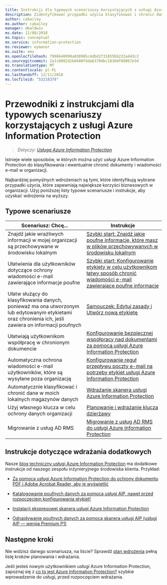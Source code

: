 ```yaml
---
title: Instrukcji dla typowych scenariuszy korzystających z usługi Azure Information Protection.
description: Zidentyfikować przypadki użycia klasyfikować i chronić dane Twojej organizacji za pomocą usługi Azure Information Protection.
author: cabailey
ms.author: cabailey
manager: mbaldwin
ms.date: 12/08/2018
ms.topic: conceptual
ms.service: information-protection
ms.reviewer: eymanor
ms.suite: ems
ms.openlocfilehash: 7986648999a830985c4dbd1f31855bb222a443c2
ms.sourcegitcommit: 2a1c0882d2b0400f4da6370dbc1830df09867e3d
ms.translationtype: MT
ms.contentlocale: pl-PL
ms.lasthandoff: 12/11/2018
ms.locfileid: "53218378"
---
```

# <a name="how-to-guides-for-common-scenarios-that-use-azure-information-protection"></a>Przewodniki z instrukcjami dla typowych scenariuszy korzystających z usługi Azure Information Protection

>*Dotyczy: [Usługa Azure Information Protection](https://azure.microsoft.com/pricing/details/information-protection)*

Istnieje wiele sposobów, w których można użyć usługi Azure Information Protection do klasyfikowania i ewentualnie chronić dokumenty i wiadomości e-mail w organizacji. 

Najbardziej pomyślnych wdrożeniach są tymi, które identyfikują wybrane przypadki użycia, które zapewniają największe korzyści biznesowych w organizacji. Użyj poniższej listy typowe scenariusze i instrukcje, aby uzyskać wdrożenia na wyższy.

## <a name="common-scenarios"></a>Typowe scenariusze

|Scenariusz: Chcę...|Instrukcje|
|----------------|---------------|
|Znajdź jakie wrażliwych informacji w mojej organizacji są przechowywane w środowisku lokalnym|[Szybki start: Znajdź jakie poufne informacje, które masz w plików przechowywanych w środowisku lokalnym](quickstart-findsensitiveinfo.md)|
|Ułatwienia dla użytkowników dotyczące ochrony wiadomości e-mail zawierające informacje poufne|[Szybki start: Konfigurowanie etykiety w celu użytkownikom łatwy sposób chronić wiadomości e-mail zawierające poufne informacje](quickstart-label-dnf-protectedemail.md)|
|Ułatw służący do klasyfikowania danych, ponieważ ma ona utworzonym lub edytowanym etykietami oraz chronienia ich, jeśli zawiera on informacji poufnych| [Samouczek: Edytuj zasady i Utwórz nową etykietę](infoprotect-quick-start-tutorial.md)|
|Ułatwiają użytkownikom współpracę w chronionym dokumencie|[Konfigurowanie bezpiecznej współpracy nad dokumentami za pomocą usługi Azure Information Protection](secure-collaboration-documents.md)|
|Automatyczna ochrona wiadomości e-mail użytkowników, które są wysyłane poza organizację| [Konfigurowanie reguł przepływu poczty e-mail na potrzeby etykiet usługi Azure Information Protection](configure-exo-rules.md)
|Automatycznie klasyfikować i chronić dane w moich lokalnych magazynów danych|[Wdrażanie skanera usługi Azure Information Protection](deploy-aip-scanner.md)|
|Użyj własnego klucza w celu ochrony danych organizacji| [Planowanie i wdrażanie klucza dzierżawy](plan-implement-tenant-key.md)|
|Migrowanie z usług AD RMS|[Migrowanie z usług AD RMS do usługi Azure Information Protection](migrate-from-ad-rms-to-azure-rms.md)|

## <a name="additional-deployment-instructions"></a>Instrukcje dotyczące wdrażania dodatkowych

Nasze [blog techniczny usługi Azure Information Protection](https://aka.ms/AIPblog) ma dodatkowe instrukcje od naszego zespołu inżynieryjnego środowiska klienta. Przykład:

- [Za pomocą usługi Azure Information Protection do ochrony dokumentu PDF i Adobe Acrobat Reader, aby je wyświetlić](https://techcommunity.microsoft.com/t5/Azure-Information-Protection/Using-Azure-Information-Protection-to-protect-PDF-s-and-Adobe/ba-p/282010)

- [Katalogowanie poufnych danych za pomocą usługi AIP, nawet przed rozpoczęciem konfigurowania etykiet!](https://techcommunity.microsoft.com/t5/Azure-Information-Protection/Cataloging-your-Sensitive-Data-with-AIP-Even-Before-Configuring/ba-p/267241)

- [Instalacji ekspresowej skanera usługi Azure Information Protection](https://techcommunity.microsoft.com/t5/Azure-Information-Protection/Azure-Information-Protection-Scanner-Express-Installation/ba-p/265424)

- [Odnajdywanie poufnych danych za pomocą skanera usługi AIP (usługi AIP — wersja Premium P1)](https://techcommunity.microsoft.com/t5/Azure-Information-Protection/Discovery-of-Sensitive-Data-Using-the-AIP-Scanner-AIP-Premium-P1/ba-p/252040)

## <a name="next-steps"></a>Następne kroki

Nie widzisz danego scenariusza, na liście? Sprawdź [plan wdrożenia](deployment-roadmap.md) pełną listę kroków planowania i wdrażania.

Jeśli jesteś nowym użytkownikiem usługi Azure Information Protection, zapoznaj się z [co to jest Azure Information Protection?](what-is-information-protection.md) szybkie wprowadzenie do usługi, przed rozpoczęciem wdrażania.
